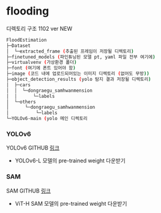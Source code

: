 # flooding

디렉토리 구조 1102 ver NEW

```bash
FloodEstimation
├─Dataset
│  └─extracted_frame (추출된 프레임이 저장될 디렉토리)
├─finetuned_models (파인튜닝된 모델 pt, yaml 파일 전부 여기에)
├─virtualvenv (가상환경 폴더)
├─font (여기에 폰트 있어야 함)
├─image (코드 내에 업로드되어있는 이미지 디렉토리 (없어도 무방))
├─object_detection_results (yolo 탐지 결과 저장될 디렉토리)
│  ├─cars
│  │  └─dongraegu_samhwanmension
│  │      └─labels
│  └─others
│      └─dongraegu_samhwanmension
│          └─labels
└─YOLOv6-main (yolo 메인 디렉토리
```


### YOLOv6
YOLOv6 GITHUB [링크](https://github.com/meituan/YOLOv6)
- YOLOv6-L 모델의 pre-trained weight 다운받기

### SAM
SAM GITHUB [링크](https://github.com/facebookresearch/segment-anything)
- ViT-H SAM 모델의 pre-trained weight 다운받기

